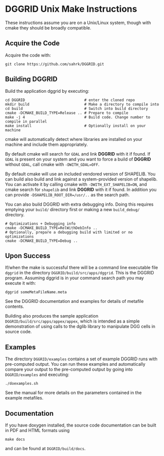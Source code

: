 DGGRID Unix Make Instructions
=============================

These instructions assume you are on a Unix/Linux system, though with cmake they
should be broadly compatible.



Acquire the Code
------------------

Acquire the code with:

    git clone https://github.com/sahrk/DGGRID.git



Building DGGRID
------------------

Build the application dggrid by executing:

    cd DGGRID                           # enter the cloned repo
    mkdir build                         # Make a directory to compile into
    cd build                            # Switch into build directory
    cmake -DCMAKE_BUILD_TYPE=Release .. # Prepare to compile
    make -j 4                           # Build code. Change number to compile in parallel
    make install                        # Optionally install on your machine

cmake will automatically detect where libraries are installed on your machine
and include them appropriately.

By default cmake will search for `GDAL` and link __DGGRID__ with it if found. If `GDAL` is present on your system and you want to force a build of __DGGRID__ without `GDAL`, call cmake with `-DWITH_GDAL=OFF`.

By default cmake will use an included vendored version of SHAPELIB. You can build also build and link against a system-provided version of shapelib. You can activate it by calling cmake with `-DWITH_EXT_SHAPELIB=ON`, and cmake search for `shapelib` and link __DGGRID__ with it if found. In addition you can provide `-DSHAPELIB_ROOT_DIR=/usr/..` as the search path.

You can also build DGGRID with extra debugging info. Doing this requires
emptying your `build/` directory first or making a new `build_debug/` directory.

    # Optimizations + Debugging info
    cmake -DCMAKE_BUILD_TYPE=RelWithDebInfo ..
    # Optionally, prepare a debugging build with limited or no optimizations
    cmake -DCMAKE_BUILD_TYPE=Debug ..


Upon Success
------------------

If/when the make is successful there will be a command line executable file
`dggrid` in the directory `DGGRID/build/src/apps/dggrid`. This is the DGGRID
program. Assuming dggrid is in your command search path you may execute it
with:

    dggrid someMetaFileName.meta

See the DGGRID documentation and examples for details of metafile contents.

Building also produces the sample application
`DGGRID/build/src/apps/appex/appex`, which is intended as a simple demonstration
of using calls to the dglib library to manipulate DGG cells in source code.



Examples
------------------

The directory `DGGRID/examples` contains a set of example DGGRID runs
with pre-computed output. You can run these examples and automatically compare
your output to the pre-computed output by going into `DGGRID/examples` and
executing:

    ./doexamples.sh

See the manual for more details on the parameters contained in the example
metafiles.



Documentation
------------------

If you have doxygen installed, the source code documentation can be built in PDF and HTML formats using

    make docs

and can be found at `DGGRID/build/docs`.
